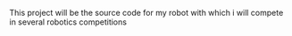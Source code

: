 This project will be the source code for my robot with which i will compete in several robotics competitions
